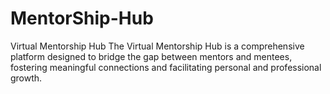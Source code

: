 # MentorShip-Hub
Virtual Mentorship Hub  The Virtual Mentorship Hub is a comprehensive platform designed to bridge the gap between mentors and mentees, fostering meaningful connections and facilitating personal and professional growth.
